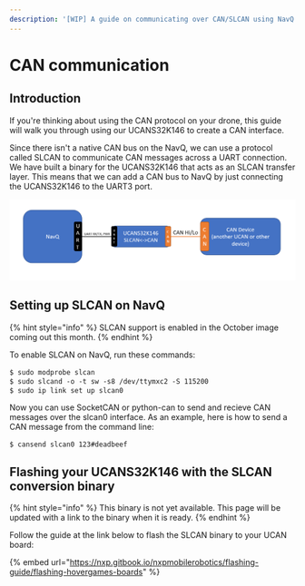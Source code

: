 ```yaml
---
description: '[WIP] A guide on communicating over CAN/SLCAN using NavQ and UCANS32K146'
---
```


# CAN communication

## Introduction

If you're thinking about using the CAN protocol on your drone, this guide will walk you through using our UCANS32K146 to create a CAN interface.

Since there isn't a native CAN bus on the NavQ, we can use a protocol called SLCAN to communicate CAN messages across a UART connection. We have built a binary for the UCANS32K146 that acts as an SLCAN transfer layer. This means that we can add a CAN bus to NavQ by just connecting the UCANS32K146 to the UART3 port.

![Diagram of setup](../.gitbook/assets/image%20%2856%29.png)

## Setting up SLCAN on NavQ

{% hint style="info" %}
SLCAN support is enabled in the October image coming out this month.
{% endhint %}

To enable SLCAN on NavQ, run these commands:

```text
$ sudo modprobe slcan
$ sudo slcand -o -t sw -s8 /dev/ttymxc2 -S 115200
$ sudo ip link set up slcan0
```

Now you can use SocketCAN or python-can to send and recieve CAN messages over the slcan0 interface. As an example, here is how to send a CAN message from the command line:

```text
$ cansend slcan0 123#deadbeef
```

## Flashing your UCANS32K146 with the SLCAN conversion binary

{% hint style="info" %}
This binary is not yet available. This page will be updated with a link to the binary when it is ready.
{% endhint %}

Follow the guide at the link below to flash the SLCAN binary to your UCAN board:

{% embed url="https://nxp.gitbook.io/nxpmobilerobotics/flashing-guide/flashing-hovergames-boards" %}



